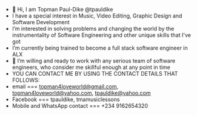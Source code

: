 - 👋 Hi, I am Topman Paul-Dike @tpauldike
- I have a special interest in Music, Video Editing, Graphic Design and Software Development
- I’m interested in solving problems and changing the world by the instrumentality of Software Engineering and other unique skills that I've got
- I’m currently being trained to become a full stack software engineer in ALX
- 💞️ I’m willing and ready to work with any serious team of software engineers, who consider me skillful enough at any point in time
- YOU CAN CONTACT ME BY USING THE CONTACT DETAILS THAT FOLLOWS:
- email === topman4loveworld@gmail.com, topman4loveworld@yahoo.com, tpauldike@yahoo.com
- Facebook === tpauldike, tmamusiclessons
- Mobile and WhatsApp contact === +234 9162654320

<!---
tpauldike/tpauldike is a ✨ special ✨ repository because its `README.md` (this file) appears on your GitHub profile.
You can click the Preview link to take a look at your changes.
--->
